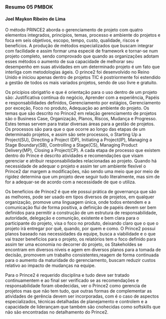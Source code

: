 ### Resumo 05 PMBOK

#### Joel Maykon Ribeiro de Lima

O método PRINCE2 aborda o gerenciamento de projeto com quatro elementos integrados, principíos, temas, processo e ambiente do projetos e foca em seis objetivos, escopo, tempo, custo, qualidade, riscos e benefícios.
    A produção de métodos especializados que buscam integrar com facilidade e assim formar uma especié de framework e tornar-se num projeto completo, sendo comprovado que quando as organizações adotam esses métodos o aumento de sua capacidade de melhorar seu desempenho em suas atividades em um determinado projeto é um fato que interliga com metodologias ágeis.
    O prince2 foi desenvolvido no Reino Unido e iniciou apenas dentro de projetos TIC é postriormente foi estendido a gestão de todos os mais variados projetos, sendo de uso livre e gratuito.
     
   Os pricípios obrigatŕio e que é orientação para o uso dentro de um projeto são: Justificativa contínua do negócio, Aprender com a experiência, Papéis e responsabilidades definidos, Gerenciamento por estágios, Gerenciamento por exceção, Foco no produto, Adequação ao ambiente do projeto.
    Os temas que são descrito no Prince2 em relação gerenciamento de projetos são o Business Case, Organização, Planos, Riscos, Mudança e Progresso. Estes temas servem para tratar diversas áreas para a gestão de projetos.
    Os processos são para que o que ocorre ao longo das etapas de um determinado projetos, e assim são sete processos, o Starting Up a Project(SU), Directing a Project (DP), Initiating a Project(IP), Managing a Stage Boundary(SB), Controlling a Stage(CS), Managing Product Delivery(MP), Closing a Project(CP). A cada etapa de processo que existem dentro do Prince é descrito atividades e recomendações que visam gerenciar e atribuir responsabilidades relacionadas ao projeto. Quando há necessidade de adequar o projeto e assim ter um ambiente flexível o Prince2 dar margem a modificações, não sendo uma meio  que por meio de rigidez determina que um projeto deve seguir tudo literalmente, mas sim de for a adequar-se de acordo com a necessidade de que o utiliza.
    
   Os benefícios de Prince2 é que ele possui prática de governança que são as melhores, pode ser usado em tipos diversos de projetos, em qualquer organização, promove uma linguagem única, onde todos entendem e a comunicação flui de forma positiva, a definição de papéis devem ser bem definidos para permitir a construção de um estrutura de responsabilidade, autoridade, delegação e comunição, existente e bem clara para o participante do projeto, visa o foco no produto, deixando claro que o que o projeto irá entregar por quê, quando, por quem e como. O Prince2 possui planos baseado nas necessidades da equipe, busca a viabilidade e o que vai trazer beneficíos para o projeto, os relatórios tem o foco definido para assim ter uma economia no decorrer do projeto, os Stakeholdes se encontram em diversos níveis e agem em diversos planos para a tomada de decisão, promovem um trabalho consistentes,reagem de forma continuada para o aumento da maturidade do gerenciamento, buscam reduzir custos relativo ao impacto de mudanças na equipe. 
   
   Para o Prince2 é requerido disciplina e tudo deve ser tratado continuamentem e ao final ser verificado se as recomendações e responsabilidade foram obedecidas, ver o Prince2 como gerencia de projetos mas que não tem tudo, que outras formas de complementar as atividades de gerência devem ser incorporadas, com é o caso de aspectos especializados, técnicas detalhadas de planejamento e controlem e a capacidade de liderançam que também são cnohecidas como softskills que não são encontradas no detalhamento do Prince2.
    
